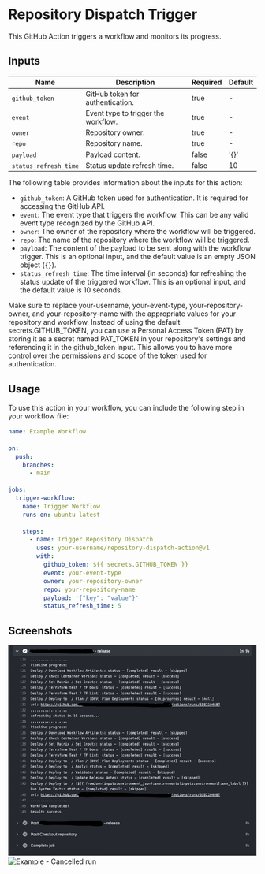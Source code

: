# Repository Dispatch Trigger

This GitHub Action triggers a workflow and monitors its progress.

## Inputs

| Name                | Description                         | Required | Default |
|---------------------|-------------------------------------|----------|---------|
| `github_token`      | GitHub token for authentication.    | true     | -       |
| `event`             | Event type to trigger the workflow. | true     | -       |
| `owner`             | Repository owner.                   | true     | -       |
| `repo`              | Repository name.                    | true     | -       |
| `payload`           | Payload content.                    | false    | '{}'    |
| `status_refresh_time` | Status update refresh time.        | false    | 10      |

The following table provides information about the inputs for this action:

- `github_token`: A GitHub token used for authentication. It is required for accessing the GitHub API.
- `event`: The event type that triggers the workflow. This can be any valid event type recognized by the GitHub API.
- `owner`: The owner of the repository where the workflow will be triggered.
- `repo`: The name of the repository where the workflow will be triggered.
- `payload`: The content of the payload to be sent along with the workflow trigger. This is an optional input, and the default value is an empty JSON object (`{}`).
- `status_refresh_time`: The time interval (in seconds) for refreshing the status update of the triggered workflow. This is an optional input, and the default value is 10 seconds.

Make sure to replace your-username, your-event-type, your-repository-owner, and your-repository-name with the appropriate values for your repository and workflow. Instead of using the default secrets.GITHUB_TOKEN, you can use a Personal Access Token (PAT) by storing it as a secret named PAT_TOKEN in your repository's settings and referencing it in the github_token input. This allows you to have more control over the permissions and scope of the token used for authentication.
## Usage

To use this action in your workflow, you can include the following step in your workflow file:

```yaml
name: Example Workflow

on:
  push:
    branches:
      - main

jobs:
  trigger-workflow:
    name: Trigger Workflow
    runs-on: ubuntu-latest

    steps:
      - name: Trigger Repository Dispatch
        uses: your-username/repository-dispatch-action@v1
        with:
          github_token: ${{ secrets.GITHUB_TOKEN }}
          event: your-event-type
          owner: your-repository-owner
          repo: your-repository-name
          payload: '{"key": "value"}'
          status_refresh_time: 5
```

## Screenshots
![Example - Successful run](./screenshots/B89D7BEE-E943-44A5-BE4D-70F7BC1D9648.jpeg)
![Example - Cancelled run](./screenshots/cancelled.jpeg)
